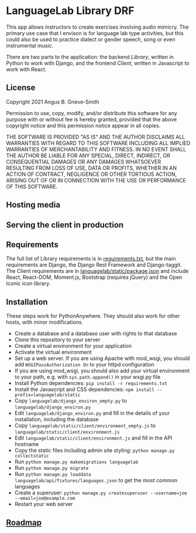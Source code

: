 # LanguageLab Library DRF

This app allows instructors to create exercises involving audio mimicry.  The
primary use case that I envison is for language lab type activities, but this
could also be used to practice dialect or gender speech, song or even
instrumental music.

There are two parts to the application: the backend *Library*, written in Python
to work with Django, and the frontend *Client*, written in Javascript to work
with React.

## License

Copyright 2021 Angus B. Grieve-Smith

Permission to use, copy, modify, and/or distribute this software for any purpose
with or without fee is hereby granted, provided that the above copyright notice
and this permission notice appear in all copies.

THE SOFTWARE IS PROVIDED "AS IS" AND THE AUTHOR DISCLAIMS ALL WARRANTIES WITH
REGARD TO THIS SOFTWARE INCLUDING ALL IMPLIED WARRANTIES OF MERCHANTABILITY AND
FITNESS. IN NO EVENT SHALL THE AUTHOR BE LIABLE FOR ANY SPECIAL, DIRECT,
INDIRECT, OR CONSEQUENTIAL DAMAGES OR ANY DAMAGES WHATSOEVER RESULTING FROM LOSS
OF USE, DATA OR PROFITS, WHETHER IN AN ACTION OF CONTRACT, NEGLIGENCE OR OTHER
TORTIOUS ACTION, ARISING OUT OF OR IN CONNECTION WITH THE USE OR PERFORMANCE OF
THIS SOFTWARE.

## Hosting media

## Serving the client in production

## Requirements

The full list of Library requirements is in [requirements.txt](requirements.txt),
but the main requirements are Django, the Django Rest Framework and
Django-taggit.  The Client requirements are in
[languagelab/static/package.json](/languagelab/static/package.json)
and include React, React-DOM, Moment.js, Bootstrap (requires jQuery) and the
Open Iconic icon library.

## Installation

These steps work for PythonAnywhere.  They should also work for other hosts,
with minor modifications.

* Create a database and a database user with rights to that database
* Clone this repository to your server
* Create a virtual environment for your application
* Activate the virtual environment
* Set up a web server.  If you are using Apache with mod_wsgi, you should add
  `WSGIPassAuthorization On` to your httpd configuration
* If you are using mod_wsgi, you should also add your virtual environment to
  your path, e.g. with `sys.path.append()` in your wsgi.py file
* Install Python dependencies: `pip install -r requirements.txt`
* Install the Javascript and CSS dependencies:
  `npm install --prefix=languagelab/static`
* Copy `languagelab/django_environ_empty.py` to `languagelab/django_environ.py`
* Edit `languagelab/django_environ.py` and fill in the details of your
  installation, including the database
* Copy `languagelab/static/client/environment_empty.js` to
  `languagelab/static/client/environment.js`
* Edit `languagelab/static/client/environment.js` and fill in the API hostname
* Copy the static files including admin site styling:
  `python manage.py collectstatic`
* Run `python manage.py makemigrations languagelab`
* Run `python manage.py migrate`
* Run `python manage.py loaddata languagelab/api/fixtures/languages.json` to get
  the most common languages
* Create a superuser:
  `python manage.py createsuperuser --username=joe --email=joe@example.com`
* Restart your web server

## [Roadmap](roadmap.md)
